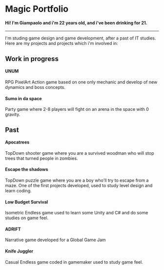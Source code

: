 **Magic Portfolio**
=====================

#### Hi! I'm Giampaolo and i'm 22 years old, and i've been drinking for 21.
---------------------------------------------------------------------------

I'm studing game design and game development, after a past of IT studies.
Here are my projects and projects which i'm involved in:

## Work in progress

#### **UNUM**
RPG PixelArt Action game based on one only mechanic and develop of new dynamics and boss concepts.

#### **Sumo in da space**
Party game where 2-8 players will fight on an arena in the space with 0 gravity.

## Past

#### **Apocatrees**
TopDown shooter game where you are a survived woodman who will stop trees that turned people in zombies.

#### **Escape the shadows**
TopDown puzzle game where you are a boy who'll try to escape from a maze.
One of the first projects developed, used to study level design and learn coding.

#### **Low Budget Survival**
Isometric Endless game used to learn some Unity and C# and do some studies on game feel.

#### **ADRIFT**
Narrative game developed for a Global Game Jam

#### **Knife Juggler**
Casual Endless game coded in gamemaker used to study game feel.





